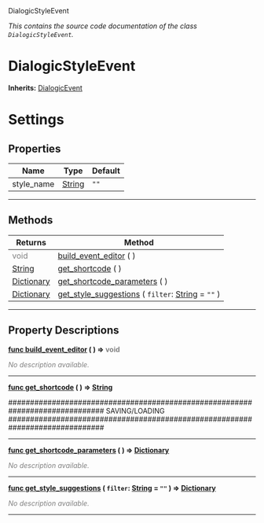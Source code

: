 
<div class="header-banner purple">
<div class="header-label purple">DialogicStyleEvent</div>
</div>

*This contains the source code documentation of the class `DialogicStyleEvent`.*
        
# DialogicStyleEvent
**Inherits:** [DialogicEvent](class_dialogicevent.md)

# Settings
## Properties
Name | Type | Default 
--- | --- | --- 
style_name | [String](https://docs.godotengine.org/en/latest/classes/class_string.html#class-string) |  `""` 
--- 

## Methods
Returns | Method 
--- | --- 
<span style = "color: gray">void</span> | [<span class="hljs-title">build_event_editor</span>](#property-build_event_editor) ( ) 
<span class="hljs-attribute">[String](https://docs.godotengine.org/en/latest/classes/class_string.html#class-string)</span> | [<span class="hljs-title">get_shortcode</span>](#property-get_shortcode) ( ) 
<span class="hljs-attribute">[Dictionary](https://docs.godotengine.org/en/latest/classes/class_dictionary.html#class-dictionary)</span> | [<span class="hljs-title">get_shortcode_parameters</span>](#property-get_shortcode_parameters) ( ) 
<span class="hljs-attribute">[Dictionary](https://docs.godotengine.org/en/latest/classes/class_dictionary.html#class-dictionary)</span> | [<span class="hljs-title">get_style_suggestions</span>](#property-get_style_suggestions) ( `filter`: [String](https://docs.godotengine.org/en/latest/classes/class_string.html#class-string) = `""` ) 
--- 
## Property Descriptions



<a class="header" id="property-build_event_editor" href="#property-build_event_editor">**<span class="hljs-attribute">func</span> [<span class="hljs-title">build_event_editor</span>](#property-build_event_editor) ( )</a>  ⇒ <span style = "color: gray">void</span>** 



 <span style = "color: gray">*No description available.*</span> 

---



<a class="header" id="property-get_shortcode" href="#property-get_shortcode">**<span class="hljs-attribute">func</span> [<span class="hljs-title">get_shortcode</span>](#property-get_shortcode) ( )</a>  ⇒ <span class="hljs-attribute">[String](https://docs.godotengine.org/en/latest/classes/class_string.html#class-string)</span>** 



############################################################################## SAVING/LOADING ##############################################################################

---



<a class="header" id="property-get_shortcode_parameters" href="#property-get_shortcode_parameters">**<span class="hljs-attribute">func</span> [<span class="hljs-title">get_shortcode_parameters</span>](#property-get_shortcode_parameters) ( )</a>  ⇒ <span class="hljs-attribute">[Dictionary](https://docs.godotengine.org/en/latest/classes/class_dictionary.html#class-dictionary)</span>** 



 <span style = "color: gray">*No description available.*</span> 

---



<a class="header" id="property-get_style_suggestions" href="#property-get_style_suggestions">**<span class="hljs-attribute">func</span> [<span class="hljs-title">get_style_suggestions</span>](#property-get_style_suggestions) ( `filter`: [String](https://docs.godotengine.org/en/latest/classes/class_string.html#class-string) = `""` )</a>  ⇒ <span class="hljs-attribute">[Dictionary](https://docs.godotengine.org/en/latest/classes/class_dictionary.html#class-dictionary)</span>** 



 <span style = "color: gray">*No description available.*</span> 

---

